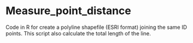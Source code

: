 # Measure_point_distance
Code in R for create a polyline shapefile (ESRI format) joining the same ID points. This script also calculate the total length of the line.
